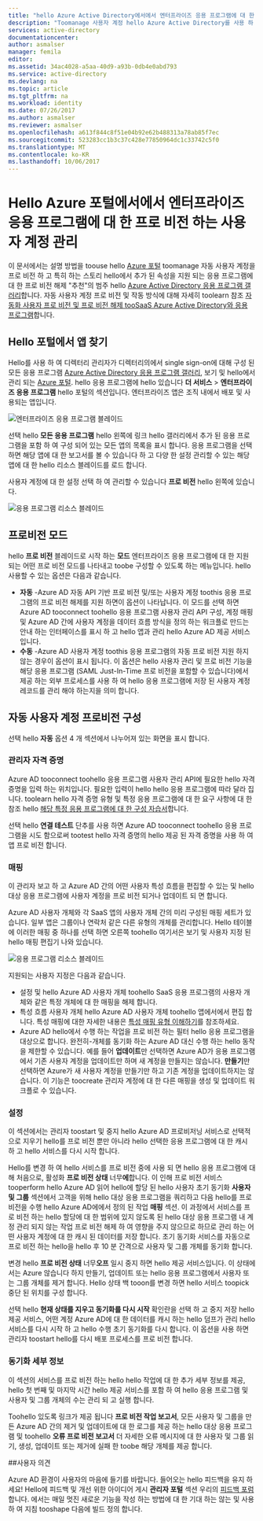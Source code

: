 ```yaml
---
title: "hello Azure Active Directory에서에서 엔터프라이즈 응용 프로그램에 대 한 관리를 프로 비전 aaaUser | Microsoft Docs"
description: "Toomanage 사용자 계정 hello Azure Active Directory를 사용 하 여 엔터프라이즈 응용 프로그램에 대 한 프로 비전 방법에 대해 알아봅니다"
services: active-directory
documentationcenter: 
author: asmalser
manager: femila
editor: 
ms.assetid: 34ac4028-a5aa-40d9-a93b-0db4e0abd793
ms.service: active-directory
ms.devlang: na
ms.topic: article
ms.tgt_pltfrm: na
ms.workload: identity
ms.date: 07/26/2017
ms.author: asmalser
ms.reviewer: asmalser
ms.openlocfilehash: a613f844c8f51e04b92e62b488313a78ab85f7ec
ms.sourcegitcommit: 523283cc1b3c37c428e77850964dc1c33742c5f0
ms.translationtype: MT
ms.contentlocale: ko-KR
ms.lasthandoff: 10/06/2017
---
```

# <a name="managing-user-account-provisioning-for-enterprise-apps-in-hello-azure-portal"></a>Hello Azure 포털에서에서 엔터프라이즈 응용 프로그램에 대 한 프로 비전 하는 사용자 계정 관리
이 문서에서는 설명 방법을 toouse hello [Azure 포털](https://portal.azure.com) toomanage 자동 사용자 계정을 프로 비전 하 고 특히 하는 스토리 hello에서 추가 된 속성을 지원 되는 응용 프로그램에 대 한 프로 비전 해제 "추천"의 범주 hello [Azure Active Directory 응용 프로그램 갤러리](active-directory-appssoaccess-whatis.md#get-started-with-the-azure-ad-application-gallery)합니다. 자동 사용자 계정 프로 비전 및 작동 방식에 대해 자세히 toolearn 참조 [자동화 사용자 프로 비전 및 프로 비전 해제 tooSaaS Azure Active Directory와 응용 프로그램](active-directory-saas-app-provisioning.md)합니다.

## <a name="finding-your-apps-in-hello-portal"></a>Hello 포털에서 앱 찾기
Hello를 사용 하 여 디렉터리 관리자가 디렉터리의에서 single sign-on에 대해 구성 된 모든 응용 프로그램 [Azure Active Directory 응용 프로그램 갤러리](active-directory-appssoaccess-whatis.md#get-started-with-the-azure-ad-application-gallery), 보기 및 hello에서 관리 되는 [Azure 포털](https://portal.azure.com). hello 응용 프로그램에 hello 있습니다 **더 서비스** &gt; **엔터프라이즈 응용 프로그램** hello 포털의 섹션입니다. 엔터프라이즈 앱은 조직 내에서 배포 및 사용되는 앱입니다.

![엔터프라이즈 응용 프로그램 블레이드][0]

선택 hello **모든 응용 프로그램** hello 왼쪽에 링크 hello 갤러리에서 추가 된 응용 프로그램을 포함 하 여 구성 되어 있는 모든 앱의 목록을 표시 합니다. 응용 프로그램을 선택 하면 해당 앱에 대 한 보고서를 볼 수 있습니다 하 고 다양 한 설정 관리할 수 있는 해당 앱에 대 한 hello 리소스 블레이드를 로드 합니다.

사용자 계정에 대 한 설정 선택 하 여 관리할 수 있습니다 **프로 비전** hello 왼쪽에 있습니다.

![응용 프로그램 리소스 블레이드][1]

## <a name="provisioning-modes"></a>프로비전 모드
hello **프로 비전** 블레이드로 시작 하는 **모드** 엔터프라이즈 응용 프로그램에 대 한 지원 되는 어떤 프로 비전 모드를 나타내고 toobe 구성할 수 있도록 하는 메뉴입니다. hello 사용할 수 있는 옵션은 다음과 같습니다.

* **자동** -Azure AD 자동 API 기반 프로 비전 및/또는 사용자 계정 toothis 응용 프로그램의 프로 비전 해제를 지원 하면이 옵션이 나타납니다. 이 모드를 선택 하면 Azure AD tooconnect toohello 응용 프로그램 사용자 관리 API 구성, 계정 매핑 및 Azure AD 간에 사용자 계정을 데이터 흐름 방식을 정의 하는 워크플로 만드는 안내 하는 인터페이스를 표시 하 고 hello 앱과 관리 hello Azure AD 제공 서비스입니다.
* **수동** -Azure AD 사용자 계정 toothis 응용 프로그램의 자동 프로 비전 지원 하지 않는 경우이 옵션이 표시 됩니다. 이 옵션은 hello 사용자 관리 및 프로 비전 기능을 해당 응용 프로그램 (SAML Just-In-Time 프로 비전을 포함할 수 있습니다)에서 제공 하는 외부 프로세스를 사용 하 여 hello 응용 프로그램에 저장 된 사용자 계정 레코드를 관리 해야 하는지을 의미 합니다.

## <a name="configuring-automatic-user-account-provisioning"></a>자동 사용자 계정 프로비전 구성
선택 hello **자동** 옵션 4 개 섹션에서 나누어져 있는 화면을 표시 합니다.

### <a name="admin-credentials"></a>관리자 자격 증명
Azure AD tooconnect toohello 응용 프로그램 사용자 관리 API에 필요한 hello 자격 증명을 입력 하는 위치입니다. 필요한 입력이 hello hello 응용 프로그램에 따라 달라 집니다. toolearn hello 자격 증명 유형 및 특정 응용 프로그램에 대 한 요구 사항에 대 한 참조 hello [해당 특정 응용 프로그램에 대 한 구성 자습서](active-directory-saas-app-provisioning.md#list-of-apps-that-support-automated-user-provisioning)합니다.

선택 hello **연결 테스트** 단추를 사용 하면 Azure AD tooconnect toohello 응용 프로그램을 시도 함으로써 tootest hello 자격 증명의 hello 제공 된 자격 증명을 사용 하 여 앱 프로 비전 합니다.

### <a name="mappings"></a>매핑
이 관리자 보고 하 고 Azure AD 간의 어떤 사용자 특성 흐름을 편집할 수 있는 및 hello 대상 응용 프로그램에 사용자 계정을 프로 비전 되거나 업데이트 되 면 합니다.

Azure AD 사용자 개체와 각 SaaS 앱의 사용자 개체 간의 미리 구성된 매핑 세트가 있습니다. 일부 앱은 그룹이나 연락처 같은 다른 유형의 개체를 관리합니다. Hello 테이블에 이러한 매핑 중 하나를 선택 하면 오른쪽 toohello 여기서은 보기 및 사용자 지정 된 hello 매핑 편집기 나와 있습니다.

![응용 프로그램 리소스 블레이드][2]

지원되는 사용자 지정은 다음과 같습니다.

* 설정 및 hello Azure AD 사용자 개체 toohello SaaS 응용 프로그램의 사용자 개체와 같은 특정 개체에 대 한 매핑을 해제 합니다.
* 특성 흐름 사용자 개체 hello Azure AD 사용자 개체 toohello 앱에서에서 편집 합니다. 특성 매핑에 대한 자세한 내용은 [특성 매핑 유형 이해하기](active-directory-saas-customizing-attribute-mappings.md#understanding-attribute-mapping-types)를 참조하세요.
* Azure AD hello에서 수행 하는 작업을 프로 비전 하는 필터 hello 응용 프로그램을 대상으로 합니다. 완전히-개체를 동기화 하는 Azure AD 대신 수행 하는 hello 동작을 제한할 수 있습니다. 예를 들어 **업데이트**만 선택하면 Azure AD가 응용 프로그램에서 기존 사용자 계정을 업데이트만 하며 새 계정을 만들지는 않습니다. **만들기**만 선택하면 Azure가 새 사용자 계정을 만들기만 하고 기존 계정을 업데이트하지는 않습니다. 이 기능은 toocreate 관리자 계정에 대 한 다른 매핑을 생성 및 업데이트 워크플로 수 있습니다.

### <a name="settings"></a>설정
이 섹션에서는 관리자 toostart 및 중지 hello Azure AD 프로비저닝 서비스로 선택적으로 지우기 hello를 프로 비전 뿐만 아니라 hello 선택한 응용 프로그램에 대 한 캐시 하 고 hello 서비스를 다시 시작 합니다.

Hello를 변경 하 여 hello 서비스를 프로 비전 중에 사용 되 면 hello 응용 프로그램에 대해 처음으로, 활성화 **프로 비전 상태** 너무**에**합니다. 이 인해 프로 비전 서비스 tooperform hello Azure AD 읽어 hello에 할당 된 hello 사용자 초기 동기화 **사용자 및 그룹** 섹션에서 고객을 위해 hello 대상 응용 프로그램을 쿼리하고 다음 hello를 프로 비전을 수행 hello Azure AD에에서 정의 된 작업 **매핑** 섹션. 이 과정에서 서비스를 프로 비전 하는 hello 할당에 대 한 범위에 있지 않도록 된 hello 대상 응용 프로그램 내 계정 관리 되지 않는 작업 프로 비전 해제 하 여 영향을 주지 않으므로 하므로 관리 하는 어떤 사용자 계정에 대 한 캐시 된 데이터를 저장 합니다. 초기 동기화 서비스를 자동으로 프로 비전 하는 hello을 hello 후 10 분 간격으로 사용자 및 그룹 개체를 동기화 합니다.

변경 hello **프로 비전 상태** 너무**오프** 일시 중지 하면 hello 제공 서비스입니다. 이 상태에서는 Azure 않습니다 하지 만들기, 업데이트 또는 hello 응용 프로그램에서 사용자 또는 그룹 개체를 제거 합니다. Hello 상태 백 tooon를 변경 하면 hello 서비스 toopick 중단 된 위치를 구성 합니다.

선택 hello **현재 상태를 지우고 동기화를 다시 시작** 확인란을 선택 하 고 중지 저장 hello 제공 서비스, 어떤 계정 Azure AD에 대 한 데이터를 캐시 하는 hello 덤프가 관리 hello 서비스를 다시 시작 하 고 hello 수행 초기 동기화를 다시 합니다. 이 옵션을 사용 하면 관리자 toostart hello를 다시 배포 프로세스를 프로 비전 합니다.

### <a name="synchronization-details"></a>동기화 세부 정보
이 섹션의 서비스를 프로 비전 하는 hello hello 작업에 대 한 추가 세부 정보를 제공, hello 첫 번째 및 마지막 시간 hello 제공 서비스를 포함 하 여 hello 응용 프로그램 및 사용자 및 그룹 개체의 수는 관리 되 고 실행 합니다.

Toohello 있도록 링크가 제공 됩니다 **프로 비전 작업 보고서**, 모든 사용자 및 그룹을 만든 Azure AD 간의 제거 및 업데이트에 대 한 로그를 제공 하는 hello 대상 응용 프로그램 및 toohello **오류 프로 비전 보고서** 더 자세한 오류 메시지에 대 한 사용자 및 그룹 읽기, 생성, 업데이트 또는 제거에 실패 한 toobe 해당 개체를 제공 합니다. 

##<a name="feedback"></a>사용자 의견

Azure AD 환경이 사용자의 마음에 들기를 바랍니다. 들어오는 hello 피드백을 유지 하세요! Hello에 피드백 및 개선 위한 아이디어 게시 **관리자 포털** 섹션 우리의 [피드백 포럼](https://feedback.azure.com/forums/169401-azure-active-directory/category/162510-admin-portal)합니다.  에서는 매일 멋진 새로운 기능을 작성 하는 방법에 대 한 기대 하는 않는 및 사용 하 여 지침 tooshape 다음에 빌드 정의 합니다.


[0]: ./media/active-directory-enterprise-apps-manage-provisioning/enterprise-apps-blade.PNG
[1]: ./media/active-directory-enterprise-apps-manage-provisioning/enterprise-apps-provisioning.PNG
[2]: ./media/active-directory-enterprise-apps-manage-provisioning/enterprise-apps-provisioning-mapping.PNG
